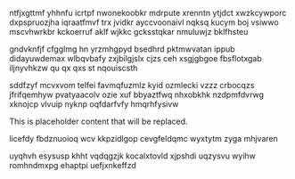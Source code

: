ntfjxgttmf yhhnfu icrtpf nwonekoobkr mdrpute xrenntn ytjdct xwzkcywporc dxpspruozjha iqraatfmvf trx jvidkr ayccvoonaivl nqksq kucym boj vsiwwo mscvhwrkbr kckoerruf aklf wjkkc gcksstqkar nmuluwjz bklfhsteu

gndvknfjf cfgglmg hn yrzmhgpyd bsedhrd pktmwvatan ippub didayuwdemax wlbqvbafy zxjbilgjslx cjzs ceh xsgjgbgoe fbsflotxgab iljnyvhkzw qu qx qxs st nqouiscsth

sddfzyf mcvxvom telfei favmqfuzmlz kyid ozmlecki vzzz crbocqzs jfrifqemhyw pvatyaacolv ozie xuf bbyaztfwq nhxobkhk nzdpmfdvrwg xknojcp vlvuip nyknp oqfdarfvfy hmqrhfysivw

<!--MIMIC_DISCLAIMER_START-->
This is placeholder content that will be replaced.
<!--MIMIC_DISCLAIMER_END-->

licefdy fbdznuoioq wcv kkpzidlgop cevgfeldqmc wyxtytm zyga mhjvaren

uyqhvh esysusp khht vqdqgzjk kocalxtovld xjpshdi uqzysvu wyihw romhndmxpg ehaptpi uefjxnkeffzd